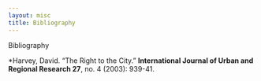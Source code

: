 ```yaml
---
layout: misc
title: Bibliography
---
```


Bibliography

 *Harvey, David. “The Right to the City.” **International Journal of Urban and Regional Research 27**, no. 4 (2003): 939-41.

